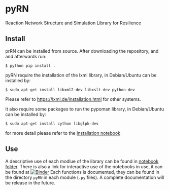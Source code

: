 # pyRN
Reaction Network Structure and Simulation Library for Resilience

## Install

prRN can be installed from source. After downloading the repository, and and afterwards run:

    $ python pip install .

pyRN require the installation of the lxml library, in Debian/Ubuntu can be installed by:

    $ sudo apt-get install libxml2-dev libxslt-dev python-dev

Please refer to https://lxml.de/installation.html for other systems.

It also require some packages to run the pypoman library, in Debian/Ubuntu can be installed by:

    $ sudo apt-get install cython libglpk-dev 

for more detail please refer to the [Installation notebook](https://github.com/pmaldona/pyRN/blob/main/notebooks/General%20description%20and%20installation.ipynb)

## Use

A descriptive use of each modlue of the library can be found in [notebook folder](https://github.com/pmaldona/pyRN/tree/main/networks). 
There is also a link for interactive use of the notebooks in use, it can be found at [![Binder](https://mybinder.org/badge_logo.svg)](https://mybinder.org/v2/gh/pmaldona/pyRN/HEAD?labpath=notebooks)
Each functions is documented, they can be found in the directory `pyRN` in each module (`.py` files). A complete documentation will be release in the future. 
